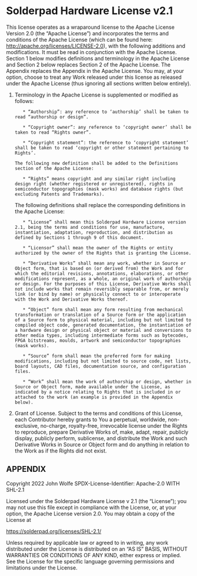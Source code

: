 # Solderpad Hardware License v2.1

This license operates as a wraparound license to the Apache License Version 2.0 (the “Apache License”) and incorporates the terms and conditions of the Apache License (which can be found here: http://apache.org/licenses/LICENSE-2.0), with the following additions and modifications. It must be read in conjunction with the Apache License. Section 1 below modifies definitions and terminology in the Apache License and Section 2 below replaces Section 2 of the Apache License. The Appendix replaces the Appendix in the Apache License. You may, at your option, choose to treat any Work released under this license as released under the Apache License (thus ignoring all sections written below entirely).

1. Terminology in the Apache License is supplemented or modified as follows:

          * “Authorship”: any reference to ‘authorship’ shall be taken to read “authorship or design”.
          
          * “Copyright owner”: any reference to ‘copyright owner’ shall be taken to read “Rights owner”.
          
          * “Copyright statement”: the reference to ‘copyright statement’ shall be taken to read ‘copyright or other statement pertaining to Rights’.

       The following new definition shall be added to the Definitions section of the Apache License:
  
          * “Rights” means copyright and any similar right including design right (whether registered or unregistered), rights in semiconductor topographies (mask works) and database rights (but excluding Patents and Trademarks).

     The following definitions shall replace the corresponding definitions in the Apache License:

          * “License” shall mean this Solderpad Hardware License version 2.1, being the terms and conditions for use, manufacture, instantiation, adaptation, reproduction, and distribution as defined by Sections 1 through 9 of this document.

          * “Licensor” shall mean the owner of the Rights or entity authorized by the owner of the Rights that is granting the License.

          * “Derivative Works” shall mean any work, whether in Source or Object form, that is based on (or derived from) the Work and for which the editorial revisions, annotations, elaborations, or other modifications represent, as a whole, an original work of authorship or design. For the purposes of this License, Derivative Works shall not include works that remain reversibly separable from, or merely link (or bind by name) or physically connect to or interoperate with the Work and Derivative Works thereof.

          * “Object” form shall mean any form resulting from mechanical transformation or translation of a Source form or the application of a Source form to physical material, including but not limited to compiled object code, generated documentation, the instantiation of a hardware design or physical object or material and conversions to other media types, including intermediate forms such as bytecodes, FPGA bitstreams, moulds, artwork and semiconductor topographies (mask works).

          * “Source” form shall mean the preferred form for making modifications, including but not limited to source code, net lists, board layouts, CAD files, documentation source, and configuration files.

          * “Work” shall mean the work of authorship or design, whether in Source or Object form, made available under the License, as indicated by a notice relating to Rights that is included in or attached to the work (an example is provided in the Appendix below).

2. Grant of License. Subject to the terms and conditions of this License, each Contributor hereby grants to You a perpetual, worldwide, non-exclusive, no-charge, royalty-free, irrevocable license under the Rights to reproduce, prepare Derivative Works of, make, adapt, repair, publicly display, publicly perform, sublicense, and distribute the Work and such Derivative Works in Source or Object form and do anything in relation to the Work as if the Rights did not exist.

## APPENDIX

Copyright 2022 John Wolfe
SPDX-License-Identifier: Apache-2.0 WITH SHL-2.1

Licensed under the Solderpad Hardware License v 2.1 (the “License”); you may not use this file except in compliance with the License, or, at your option, the Apache License version 2.0. You may obtain a copy of the License at

https://solderpad.org/licenses/SHL-2.1/

Unless required by applicable law or agreed to in writing, any work distributed under the License is distributed on an “AS IS” BASIS, WITHOUT WARRANTIES OR CONDITIONS OF ANY KIND, either express or implied. See the License for the specific language governing permissions and limitations under the License.
